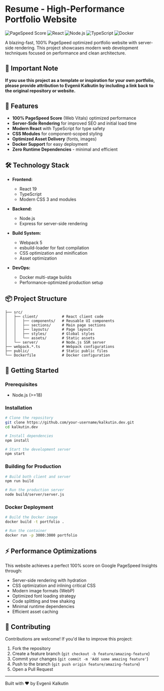 # Resume - High-Performance Portfolio Website

![PageSpeed Score](https://img.shields.io/badge/PageSpeed-100%25-brightgreen)
![React](https://img.shields.io/badge/React-19-blue)
![Node.js](https://img.shields.io/badge/Node.js-22-green)
![TypeScript](https://img.shields.io/badge/TypeScript-Latest-blue)
![Docker](https://img.shields.io/badge/Docker-Ready-blue)

A blazing-fast, 100% PageSpeed optimized portfolio website with server-side rendering. This project showcases modern web development techniques focused on performance and clean architecture.

## 📌 Important Note

**If you use this project as a template or inspiration for your own portfolio, please provide attribution to Evgenii Kalkutin by including a link back to the original repository or website.**

## 🚀 Features

- **100% PageSpeed Score** (Web Vitals) optimized performance
- **Server-Side Rendering** for improved SEO and initial load time
- **Modern React** with TypeScript for type safety
- **CSS Modules** for component-scoped styling
- **Optimized Asset Delivery** (fonts, images)
- **Docker Support** for easy deployment
- **Zero Runtime Dependencies** - minimal and efficient

## 🛠️ Technology Stack

- **Frontend:**

  - React 19
  - TypeScript
  - Modern CSS 3 and modules

- **Backend:**

  - Node.js
  - Express for server-side rendering

- **Build System:**

  - Webpack 5
  - esbuild-loader for fast compilation
  - CSS optimization and minification
  - Asset optimization

- **DevOps:**
  - Docker multi-stage builds
  - Performance-optimized production setup

## 📦 Project Structure

```
├── src/
│   ├── client/           # React client code
│   │   ├── components/   # Reusable UI components
│   │   ├── sections/     # Main page sections
│   │   ├── layouts/      # Page layouts
│   │   ├── styles/       # Global styles
│   │   └── assets/       # Static assets
│   └── server/           # Node.js SSR server
├── webpack.*.ts          # Webpack configurations
├── public/               # Static public files
└── Dockerfile            # Docker configuration
```

## 🚀 Getting Started

### Prerequisites

- Node.js (>=18)

### Installation

```bash
# Clone the repository
git clone https://github.com/your-username/kalkutin.dev.git
cd kalkutin.dev

# Install dependencies
npm install

# Start the development server
npm start
```

### Building for Production

```bash
# Build both client and server
npm run build

# Run the production server
node build/server/server.js
```

### Docker Deployment

```bash
# Build the Docker image
docker build -t portfolio .

# Run the container
docker run -p 3000:3000 portfolio
```

## ⚡ Performance Optimizations

This website achieves a perfect 100% score on Google PageSpeed Insights through:

- Server-side rendering with hydration
- CSS optimization and inlining critical CSS
- Modern image formats (WebP)
- Optimized font loading strategy
- Code splitting and tree shaking
- Minimal runtime dependencies
- Efficient asset caching

## 🔄 Contributing

Contributions are welcome! If you'd like to improve this project:

1. Fork the repository
2. Create a feature branch (`git checkout -b feature/amazing-feature`)
3. Commit your changes (`git commit -m 'Add some amazing feature'`)
4. Push to the branch (`git push origin feature/amazing-feature`)
5. Open a Pull Request

---

Built with ❤️ by Evgenii Kalkutin
